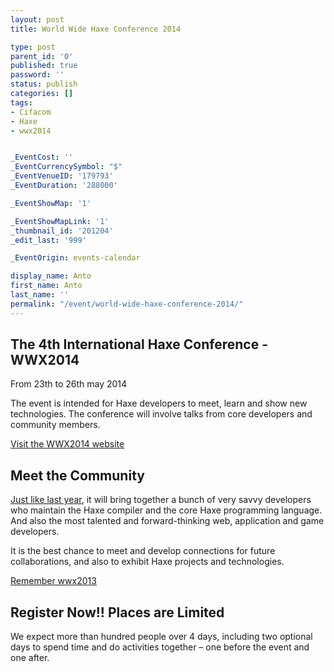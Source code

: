 ```yaml
---
layout: post
title: World Wide Haxe Conference 2014

type: post
parent_id: '0'
published: true
password: ''
status: publish
categories: []
tags:
- Cifacom
- Haxe
- wwx2014


_EventCost: ''
_EventCurrencySymbol: "$"
_EventVenueID: '179793'
_EventDuration: '288000'

_EventShowMap: '1'

_EventShowMapLink: '1'
_thumbnail_id: '201204'
_edit_last: '999'

_EventOrigin: events-calendar

display_name: Anto
first_name: Anto
last_name: ''
permalink: "/event/world-wide-haxe-conference-2014/"
---
```


The 4th International Haxe Conference - WWX2014
-----------------------------------------------

From 23th to 26th may 2014

The event is intended for Haxe developers to meet, learn and show new technologies. The conference will involve talks from core developers and community members.

[Visit the WWX2014 website](http://wwx.silexlabs.org/2014 "WWX2014")

Meet the Community
------------------

[Just like last year](https://www.silexlabs.org/140165/the-blog/wwx2013-was-haxeptional-thanks-to-you-all/), it will bring together a bunch of very savvy developers who maintain the Haxe compiler and the core Haxe programming language. And also the most talented and forward-thinking web, application and game developers.

It is the best chance to meet and develop connections for future collaborations, and also to exhibit Haxe projects and technologies.

[Remember wwx2013](https://www.silexlabs.org/140165/the-blog/wwx2013-was-haxeptional-thanks-to-you-all/)

Register Now!! Places are Limited
---------------------------------

We expect more than hundred people over 4 days, including two optional days to spend time and do activities together – one before the event and one after.